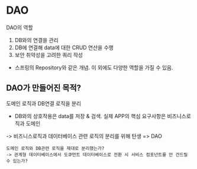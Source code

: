 # DAO
DAO의 역할
1. DB와의 연결을 관리
2. DB에 연결해 data에 대한 CRUD 연산을 수행
3. 보안 취약성을 고려한 쿼리 작성
- 스프링의 Repository와 같은 개념. 이 외에도 다양한 역할을 가질 수 있음.

## DAO가 만들어진 목적?
도메인 로직과 DB연결 로직을 분리
- DB와의 상호작용은 data를 저장 & 검색. 실제 APP의 핵심 요구사항은 비즈니스로직과 도메인

-> 비즈니스로직과 데이터베이스 관련 로직의 분리를 위해 탄생 => DAO
~~~
도메인 로직와 DB관련 로직을 제대로 분리했는가?
-> 관계형 데이터베이스에서 도큐먼트 데이터베이스로 전환 시 서비스 컴포넌트를 안 건드릴 수 있는가?
~~~